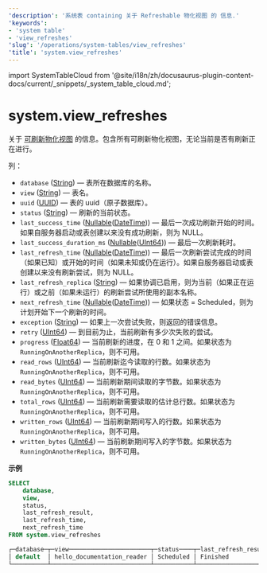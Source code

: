 ```yaml
---
'description': '系统表 containing 关于 Refreshable 物化视图 的 信息.'
'keywords':
- 'system table'
- 'view_refreshes'
'slug': '/operations/system-tables/view_refreshes'
'title': 'system.view_refreshes'
---
```


import SystemTableCloud from '@site/i18n/zh/docusaurus-plugin-content-docs/current/_snippets/_system_table_cloud.md';


# system.view_refreshes

<SystemTableCloud/>

关于 [可刷新物化视图](../../sql-reference/statements/create/view.md#refreshable-materialized-view) 的信息。包含所有可刷新物化视图，无论当前是否有刷新正在进行。

列：

- `database` ([String](../../sql-reference/data-types/string.md)) — 表所在数据库的名称。
- `view` ([String](../../sql-reference/data-types/string.md)) — 表名。
- `uuid` ([UUID](../../sql-reference/data-types/uuid.md)) — 表的 uuid（原子数据库）。
- `status` ([String](../../sql-reference/data-types/string.md)) — 刷新的当前状态。
- `last_success_time` ([Nullable](../../sql-reference/data-types/nullable.md)([DateTime](../../sql-reference/data-types/datetime.md))) — 最后一次成功刷新开始的时间。如果自服务器启动或表创建以来没有成功刷新，则为 NULL。
- `last_success_duration_ms` ([Nullable](../../sql-reference/data-types/nullable.md)([UInt64](../../sql-reference/data-types/int-uint.md))) — 最后一次刷新耗时。
- `last_refresh_time` ([Nullable](../../sql-reference/data-types/nullable.md)([DateTime](../../sql-reference/data-types/datetime.md))) — 最后一次刷新尝试完成的时间（如果已知）或开始的时间（如果未知或仍在运行）。如果自服务器启动或表创建以来没有刷新尝试，则为 NULL。
- `last_refresh_replica` ([String](../../sql-reference/data-types/string.md)) — 如果协调已启用，则为当前（如果正在运行）或之前（如果未运行）的刷新尝试所使用的副本名称。
- `next_refresh_time` ([Nullable](../../sql-reference/data-types/nullable.md)([DateTime](../../sql-reference/data-types/datetime.md))) — 如果状态 = Scheduled，则为计划开始下一个刷新的时间。
- `exception` ([String](../../sql-reference/data-types/string.md)) — 如果上一次尝试失败，则返回的错误信息。
- `retry` ([UInt64](../../sql-reference/data-types/int-uint.md)) — 到目前为止，当前刷新有多少次失败的尝试。
- `progress` ([Float64](../../sql-reference/data-types/float.md)) — 当前刷新的进度，在 0 和 1 之间。如果状态为 `RunningOnAnotherReplica`，则不可用。
- `read_rows` ([UInt64](../../sql-reference/data-types/int-uint.md)) — 当前刷新迄今读取的行数。如果状态为 `RunningOnAnotherReplica`，则不可用。
- `read_bytes` ([UInt64](../../sql-reference/data-types/int-uint.md)) — 当前刷新期间读取的字节数。如果状态为 `RunningOnAnotherReplica`，则不可用。
- `total_rows` ([UInt64](../../sql-reference/data-types/int-uint.md)) — 当前刷新需要读取的估计总行数。如果状态为 `RunningOnAnotherReplica`，则不可用。
- `written_rows` ([UInt64](../../sql-reference/data-types/int-uint.md)) — 当前刷新期间写入的行数。如果状态为 `RunningOnAnotherReplica`，则不可用。
- `written_bytes` ([UInt64](../../sql-reference/data-types/int-uint.md)) — 当前刷新期间写入的字节数。如果状态为 `RunningOnAnotherReplica`，则不可用。

**示例**

```sql
SELECT
    database,
    view,
    status,
    last_refresh_result,
    last_refresh_time,
    next_refresh_time
FROM system.view_refreshes

┌─database─┬─view───────────────────────┬─status────┬─last_refresh_result─┬───last_refresh_time─┬───next_refresh_time─┐
│ default  │ hello_documentation_reader │ Scheduled │ Finished            │ 2023-12-01 01:24:00 │ 2023-12-01 01:25:00 │
└──────────┴────────────────────────────┴───────────┴─────────────────────┴─────────────────────┴─────────────────────┘
```
